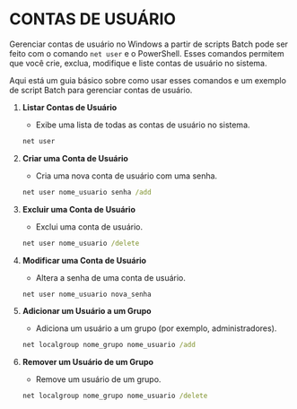 # CONTAS DE USUÁRIO
Gerenciar contas de usuário no Windows a partir de scripts Batch pode ser feito com o comando `net user` e o PowerShell. Esses comandos permitem que você crie, exclua, modifique e liste contas de usuário no sistema.

Aqui está um guia básico sobre como usar esses comandos e um exemplo de script Batch para gerenciar contas de usuário.

1. **Listar Contas de Usuário**
   - Exibe uma lista de todas as contas de usuário no sistema.
   ```bat
   net user
   ```

2. **Criar uma Conta de Usuário**
   - Cria uma nova conta de usuário com uma senha.
   ```bat
   net user nome_usuario senha /add
   ```

3. **Excluir uma Conta de Usuário**
   - Exclui uma conta de usuário.
   ```bat
   net user nome_usuario /delete
   ```

4. **Modificar uma Conta de Usuário**
   - Altera a senha de uma conta de usuário.
   ```bat
   net user nome_usuario nova_senha
   ```

5. **Adicionar um Usuário a um Grupo**
   - Adiciona um usuário a um grupo (por exemplo, administradores).
   ```bat
   net localgroup nome_grupo nome_usuario /add
   ```

6. **Remover um Usuário de um Grupo**
   - Remove um usuário de um grupo.
   ```bat
   net localgroup nome_grupo nome_usuario /delete
   ```

